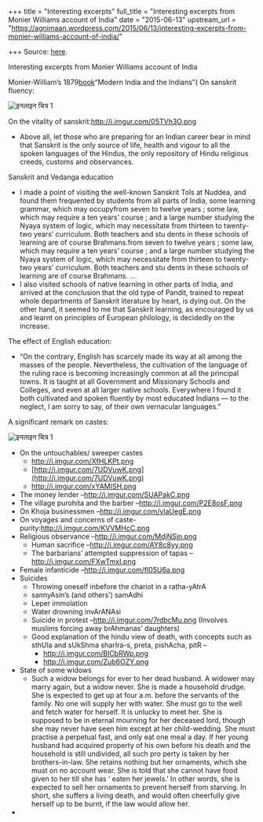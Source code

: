 +++
title = "Interesting excerpts"
full_title = "Interesting excerpts from Monier Williams account of India"
date = "2015-06-13"
upstream_url = "https://agnimaan.wordpress.com/2015/06/13/interesting-excerpts-from-monier-williams-account-of-india/"

+++
Source: [here](https://agnimaan.wordpress.com/2015/06/13/interesting-excerpts-from-monier-williams-account-of-india/).

Interesting excerpts from Monier Williams account of India

Monier-William’s
1879[book](https://play.google.com/books/reader?printsec=frontcover&output=reader&id=4xQYAAAAYAAJ&pg=GBS.PA29)“Modern
India and the Indians”( On sanskrit fluency:

![इनलाइन चित्र
1](https://mail.google.com/mail/u/0/?ui=2&ik=1bc9fd70d2&view=fimg&th=14ded3fe2b9eedc0&attid=0.1&disp=emb&realattid=ii_14ded3f6a38e5772&attbid=ANGjdJ_Y2Jew9wlU6-Rk8S0bAdBtJEaxBYTUZ6lgo-2Hzq-YBgRQe98Gp5liqbiZ_u5roD2CF6Z3HUVVSZ47i5P7C4Qg7THVTlIgokKUBrb_QGbtNzDFktFZl6AI7d8&sz=w1124-h980&ats=1434204497101&rm=14ded3fe2b9eedc0&zw&atsh=1)

On the vitality of sanskrit:<http://i.imgur.com/05TVh3O.png>

-   Above all, let those who are preparing for an Indian career bear in
    mind that Sanskrit is the only source of life, health and vigour to
    all the spoken languages of the Hindus, the only repository of Hindu
    religious creeds, customs and observances.

Sanskrit and Vedanga education

-   I made a point of visiting the well-known Sanskrit Tols at Nuddea,
    and found them frequented by students from all parts of India, some
    learning grammar, which may occupyfrom seven to twelve years ; some
    law, which may require a ten years’ course ; and a large number
    studying the Nyaya system of logic, which may necessitate from
    thirteen to twenty-two years’ curriculum. Both teachers and stu
    dents in these schools of learning are of course Brahmans.from
    seven to twelve years ; some law, which may require a ten years’
    course ; and a large number studying the Nyaya system of logic,
    which may necessitate from thirteen to twenty-two years’ curriculum.
    Both teachers and stu dents in these schools of learning are of
    course Brahmans. …
-   I also visited schools of native learning in other parts of India,
    and arrived at the conclusion that the old type of Pandit, trained
    to repeat whole departments of Sanskrit literature by heart, is
    dying out. On the other hand, it seemed to me that Sanskrit
    learning, as encouraged by us and learnt on principles of European
    philology, is decidedly on the increase.

The effect of English education:

-   “On the contrary, English has scarcely made its way at all among the
    masses of the people. Nevertheless, the cultivation of the language
    of the ruling race is becoming increasingly common at all the
    principal towns. It is taught at all Government and Missionary
    Schools and Colleges, and even at all larger native schools.
    Everywhere I found it both cultivated and spoken fluently by most
    educated Indians — to the neglect, I am sorry to say, of their own
    vernacular languages.”

A significant remark on castes:

![इनलाइन चित्र
1](https://mail.google.com/mail/u/0/?ui=2&ik=1bc9fd70d2&view=fimg&th=14ded6a3fe6b9c43&attid=0.2&disp=emb&realattid=ii_14ded69d4d065eba&attbid=ANGjdJ89f4j8bLSq-FFoLHIgj2gy_8hgCeJXaQLu9NjsZYolOY5zKEebr2KA3--r6_g0ZYdVB4y98CCzIjZJGhhsRQNkvgIp8EEF9NJP-jGpKI09JORce8U_zL4DAGI&sz=w1124-h364&ats=1434207493030&rm=14ded6a3fe6b9c43&zw&atsh=1)

-   On the untouchables/ sweeper castes
    -   <http://i.imgur.com/XfHLKPt.png>
    -   [http://i.imgur.com/7UDVuwK.png](http://i.imgur.com/7UDVuwK.png)
    -   <http://i.imgur.com/xYAMISH.png>
-   The money lender –<http://i.imgur.com/SUAPakC.png>
-   The village purohita and the barber
    –<http://i.imgur.com/P2E8osF.png>
-   On Khoja businessmen –<http://i.imgur.com/vlaUegE.png>
-   On voyages and concerns of
    caste-purity:<http://i.imgur.com/KVVMHcC.png>
-   Religious observance –<http://i.imgur.com/MdjNSjn.png>
    -   Human sacrifice –<http://i.imgur.com/AY8c8yy.png>
    -   The barbarians’ attempted suppression of tapas
        –<http://i.imgur.com/FXwTmxI.png>
-   Female infanticide –<http://i.imgur.com/fl05U6a.png>
-   Suicides
    -   Throwing oneself inbefore the chariot in a ratha-yAtrA
    -   sannyAsin’s (and others’) samAdhi
    -   Leper immolation
    -   Water drowning invArANAsi
    -   Suicide in protest –<http://i.imgur.com/7rdbcMu.png> (Involves
        muslims forcing away brAhmanas’ daughters)
    -   Good explanation of the hindu view of death, with concepts such
        as sthUla and sUkShma sharIra-s, preta, pishAcha, pitR –
        -   <http://i.imgur.com/BlCbRWp.png>
        -   <http://i.imgur.com/Zub6OZY.png>
-   State of some widows
    -   Such a widow belongs for ever to her dead husband. A widower may
        marry again, but a widow never. She is made a household drudge.
        She is expected to get up at four a.m. before the servants of
        the family. No one will supply her with water. She must go to
        the well and fetch water for herself. It is unlucky to meet her.
        She is supposed to be in eternal mourning for her deceased lord,
        though she may never have seen him except at her child-wedding.
        She must practise a perpetual fast, and only eat one meal a day.
        If her young husband had acquired property of his own before his
        death and the household is still undivided, all such pro perty
        is taken by her brothers-in-law. She retains nothing but her
        ornaments, which she must on no account wear. She is told that
        she cannot have food given to her till she has ‘ eaten her
        jewels.’ In other words, she is expected to sell her ornaments
        to prevent herself from starving. In short, she suffers a living
        death, and would often cheerfully give herself up to be burnt,
        if the law would allow her.
-   

